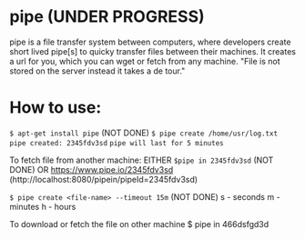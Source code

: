 # pipe (UNDER PROGRESS)
pipe is a file transfer system between computers, where developers create short lived pipe[s] to quicky transfer files between their machines. It creates a url for you, which you can wget or fetch from any machine.
"File is not stored on the server instead it takes a de tour."


# How to use:
`$ apt-get install pipe` (NOT DONE)
`$ pipe create /home/usr/log.txt `
`pipe created: 2345fdv3sd`
`pipe will last for 5 minutes`

To fetch file from another machine:
EITHER
`$pipe in 2345fdv3sd` (NOT DONE)
OR
https://www.pipe.io/2345fdv3sd
(http://localhost:8080/pipein/pipeId=2345fdv3sd)

`$ pipe create <file-name> --timeout 15m`  (NOT DONE)
s - seconds
m - minutes
h - hours

To download or fetch the file on other machine
$ pipe in 466dsfgd3d
